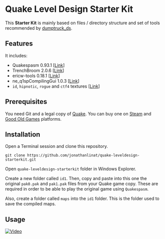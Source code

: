 # Quake Level Design Starter Kit

This **Starter Kit** is mainly based on files / directory structure and set of tools recommended by [dumptruck_ds](https://twitter.com/david_spell).

## Features

It includes:

* Quakespasm 0.93.1 [[Link](http://www.quakespasm.sourceforge.net/)]
* TrenchBroom 2.0.6 [[Link](http://kristianduske.com/trenchbroom/)]
* ericw-tools 0.18.1 [[Link](https://ericwa.github.io/ericw-tools/)]
* ne_q1spCompilingGui 1.0.3 [[Link](https://shoresofnis.wordpress.com/utilities/ne_q1spcompilinggui/)]
* `id`, `hipnotic`, `rogue` and `ctf4` textures [[Link](https://www.quaddicted.com)]

## Prerequisites

You need Git and a legal copy of [Quake](https://en.wikipedia.org/wiki/Quake_(video_game)). You can buy one on [Steam](https://store.steampowered.com/app/2310/) and [Good Old Games](https://www.gog.com/game/quake_the_offering) platforms.

## Installation

Open a Terminal session and clone this repository.

```
git clone https://github.com/jonathanlinat/quake-leveldesign-starterkit.git
```

Open `quake-leveldesign-starterkit` folder in Windows Explorer.

Create a new folder called `id1`. Then, copy and paste into this one the original `pak0.pak` and `pak1.pak` files from your Quake game copy. These are required in order to be able to play the original game using `Quakespasm`.

Also, create a folder called `maps` into the `id1` folder. This is the folder used to save the compiled maps.

## Usage

[![Video](http://img.youtube.com/vi/gONePWocbqA/0.jpg)](http://www.youtube.com/watch?v=gONePWocbqA)
